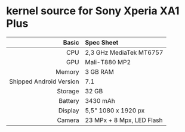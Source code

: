 kernel source for Sony Xperia XA1 Plus
=========================================
Basic   | Spec Sheet
-------:|:-------------------------
CPU     | 2,3 GHz MediaTek MT6757
GPU     | Mali-T880 MP2
Memory  | 3 GB RAM
Shipped Android Version | 7.1
Storage | 32 GB
Battery | 3430 mAh
Display | 5,5"  1080 x 1920 px
Camera  | 23 MPx + 8 Mpx, LED Flash
